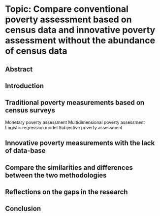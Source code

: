 # Topic: Compare conventional poverty assessment based on census data and innovative poverty assessment without the abundance of census data

## Abstract

## Introduction

## Traditional poverty measurements based on census surveys
Monetary poverty assessment
Multidimensional poverty assessment
	Logistic regression model
Subjective poverty assessment

## Innovative poverty measurements with the lack of data-base
	
## Compare the similarities and differences between the two methodologies

## Reflections on the gaps in the research

## Conclusion

